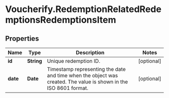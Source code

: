 # Voucherify.RedemptionRelatedRedemptionsRedemptionsItem

## Properties

Name | Type | Description | Notes
------------ | ------------- | ------------- | -------------
**id** | **String** | Unique redemption ID. | [optional] 
**date** | **Date** | Timestamp representing the date and time when the object was created. The value is shown in the ISO 8601 format. | [optional] 


